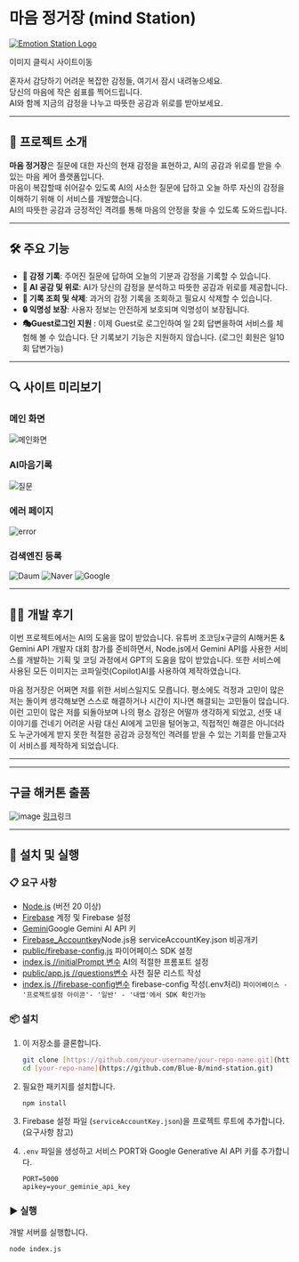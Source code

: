 # 마음 정거장 (mind Station)

[![Emotion Station Logo](https://github.com/user-attachments/assets/0cf25c5e-9c14-4c84-8dc3-8c497ba5fcca)](https://mind-station.org)

이미지 클릭시 사이트이동



혼자서 감당하기 어려운 복잡한 감정들, 여기서 잠시 내려놓으세요.  
당신의 마음에 작은 쉼표를 찍어드립니다.  
AI와 함께 지금의 감정을 나누고 따뜻한 공감과 위로를 받아보세요.

---

## 🌟 프로젝트 소개

**마음 정거장**은 질문에 대한 자신의 현재 감정을 표현하고, AI의 공감과 위로를 받을 수 있는 마음 케어 플랫폼입니다.  
마음이 복잡할때 쉬어갈수 있도록 AI의 사소한 질문에 답하고 오늘 하루 자신의 감정을 이해하기 위해 이 서비스를 개발했습니다.  
AI의 따뜻한 공감과 긍정적인 격려를 통해 마음의 안정을 찾을 수 있도록 도와드립니다.


---

## 🛠️ 주요 기능

- **🌈 감정 기록**: 주어진 질문에 답하여 오늘의 기분과 감정을 기록할 수 있습니다.
- **🤖 AI 공감 및 위로**: AI가 당신의 감정을 분석하고 따뜻한 공감과 위로를 제공합니다.
- **📅 기록 조회 및 삭제**: 과거의 감정 기록을 조회하고 필요시 삭제할 수 있습니다.
- **🔒 익명성 보장**: 사용자 정보는 안전하게 보호되며 익명성이 보장됩니다.
- **🎭Guest로그인 지원** : 이제 Guest로 로그인하여 일 2회 답변을하여 서비스를 체험해 볼 수 있습니다. 단 기록보기 기능은 지원하지 않습니다. (로그인 회원은 일10회 답변가능)

---

## 🔍 사이트 미리보기
### **메인 화면**
![메인화면](https://github.com/user-attachments/assets/9581ea2e-73e0-4f22-9a76-00d75ad3301c)

### **AI마음기록**
![질문](https://github.com/user-attachments/assets/73f76ff5-3743-4c93-9b1d-6de95d41c8e5)

### **에러 페이지**
![error](https://github.com/user-attachments/assets/795921b2-286c-4cb6-a2e1-0487b7caef89)

### **검색엔진 등록**
![Daum](https://github.com/user-attachments/assets/e671e04a-2486-47d7-962e-68b5e401c6a4)
![Naver](https://github.com/user-attachments/assets/3e786e2e-5f40-42ef-8933-6abb741a5192)
![Google](https://github.com/user-attachments/assets/36f7ef00-40a6-43d3-a812-2f791a715f8f)


---

## 👨‍💻 개발 후기
이번 프로젝트에서는 AI의 도움을 많이 받았습니다. 유튜버 조코딩x구글의 AI해커톤 &  Gemini API 개발자 대회 참가를 준비하면서, Node.js에서 Gemini API를 사용한 서비스를 개발하는 기획 및 코딩 과정에서 GPT의 도움을 많이 받았습니다.
또한 서비스에 사용된 모든 이미지는 코파일럿(Copilot)AI를 사용하여 제작하였습니다.


마음 정거장은 어쩌면 저를 위한 서비스일지도 모릅니다. 평소에도 걱정과 고민이 많은 저는 돌이켜 생각해보면 스스로 해결하거나 시간이 지나면 해결되는 고민들이 많습니다. 이런 고민이 많은 저를 되돌아보며 나의 평소 감정은 어떨까 생각하게 되었고, 선뜻 내 이야기를 건네기 어려운 사람 대신 AI에게 고민을 털어놓고, 직접적인 해결은 아니더라도 누군가에게 받지 못한 적절한 공감과 긍정적인 격려를 받을 수 있는 기회를 만들고자 이 서비스를 제작하게 되었습니다.

---

---
## 구글 해커톤 출품
![image](https://github.com/user-attachments/assets/eafb8b8d-caba-42ef-9fb7-b844985b0d82)
[링크](https://ai.google.dev/competition/projects/mind-station?hl=ko)링크

---

## 🚀 설치 및 실행

### 📋 요구 사항

- [Node.js](https://nodejs.org/) (버전 20 이상)
- [Firebase](https://firebase.google.com/) 계정 및 Firebase 설정
- [Gemini](https://aistudio.google.com/app/apikey?hl=ko)Google Gemini AI API 키
- [Firebase_Accountkey](https://console.firebase.google.com/project/emotion-5b20b/settings/serviceaccounts/adminsdk?hl=ko)Node.js용 serviceAccountKey.json 비공개키
- [public/firebase-config.js](https://console.firebase.google.com/project/emotion-5b20b/settings/general/web:NDIzODI0M2UtMDEyZS00NmM1LTk4N2QtOTkyYzZlZjI4YWM0?hl=ko) 파이어페이스 SDK 설정
- [index.js //initialPrompt 변수](https://github.com/Blue-B/mind-station/blob/main/index.js#L39) AI의 적절한 프롬포트 설정 
- [public/app.js //questions변수](https://github.com/Blue-B/mind-station/blob/main/public/app.js#L34) 사전 질문 리스트 작성
- [index.js //firebase-config변수](https://github.com/Blue-B/mind-station/blob/main/index.js#L28) firebase-config 작성(.env처리) `파이어베이스 - '프로젝트설정 아이콘'- '일반' - '내앱'에서 SDK 확인가능`

### 📦 설치

1. 이 저장소를 클론합니다.

    ```bash
    git clone [https://github.com/your-username/your-repo-name.git](https://github.com/Blue-B/mind-station.git)
    cd [your-repo-name](https://github.com/Blue-B/mind-station.git)
    ```

2. 필요한 패키지를 설치합니다.

    ```bash
    npm install
    ```

3. Firebase 설정 파일 (`serviceAccountKey.json`)을 프로젝트 루트에 추가합니다. (요구사항 참고)

4. `.env` 파일을 생성하고 서비스 PORT와 Google Generative AI API 키를 추가합니다.

    ```
    PORT=5000
    apikey=your_geminie_api_key
    ```

### ▶️ 실행

개발 서버를 실행합니다.

```bash
node index.js
